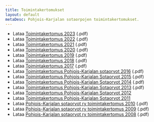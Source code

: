 ```yaml
---
title: Toimintakertomukset
layout: default
metaDesc: Pohjois-Karjalan sotaorpojen toimintakertomukset.
---
```


<ul>
<li>Lataa <a href="../files/toimintakertomukset/toimintakertomus-2023.pdf">Toimintakertomus 2023</a> (.pdf)</li>

<li>Lataa <a href="../files/toimintakertomukset/toimintakertomus-2022.pdf">Toimintakertomus 2022</a> (.pdf)</li>

<li>Lataa <a href="../files/toimintakertomukset/toimintakertomus-2021.pdf">Toimintakertomus 2021</a> (.pdf)</li>

<li>Lataa <a href="../files/toimintakertomukset/Toimintakertomus-2020.pdf">Toimintakertomus 2020</a> (.pdf)</li>

<li>Lataa <a href="../files/toimintakertomukset/Toimintakertomus-2019.pdf">Toimintakertomus 2019</a> (.pdf)</li>

<li>Lataa <a href="../files/toimintakertomukset/Toimintakertomus-2018.pdf">Toimintakertomus 2018</a> (.pdf)</li>

<li>Lataa <a href="../files/toimintakertomukset/Toimintakertomus-v.-2017.pdf">Toimintakertomus 2017</a> (.pdf)</li>

<li>Lataa <a href="../files/toimintakertomukset/Toimintakertomus-v.-2016.pdf">Toimintakertomus Pohjois-Karjalan sotaorvot 2016</a> (.pdf)</li>

<li>Lataa <a href="../files/toimintakertomukset/Toimintakertomus-v.2015-Pohjois-Karjalan-Sotaorvot.pdf">Toimintakertomus Pohjois-Karjalan Sotaorvot 2015</a> (.pdf)</li>

<li>Lataa <a href="../files/toimintakertomukset/Toimintakertomus-v.2014-Pohjois-Karjalan-Sotaorvot.pdf">Toimintakertomus Pohjois-Karjalan Sotaorvot 2014</a> (.pdf)</li>

<li>Lataa <a href="../files/toimintakertomukset/Toimintakertomus-v.2013-Pohjois-Karjalan-Sotaorvot-1-1.pdf">Toimintakertomus Pohjois-Karjalan Sotaorvot 2013</a> (.pdf)</li>

<li>Lataa <a href="../files/toimintakertomukset/Toimintakertomus-v.2012-Pohjois-Karjalan-Sotaorvot-1.docx">Toimintakertomus Pohjois-Karjalan Sotaorvot 2012</a></li>

<li>Lataa <a href="../files/toimintakertomukset/Toimintakertomus-v.2011-Pohjois-Karjalan-Sotaorvot.pdf">Toimintakertomus Pohjois-Karjalan Sotaorvot 2011</a></li>

<li>Lataa <a href="../files/toimintakertomukset/Toimintakertomus-2010-Pohjois-Karjalan-Sotaorvot.pdf">Pohjois-Karjalan sotaorvot ry toimintakertomus 2010</a> (.pdf)</li>

<li>Lataa <a href="../files/toimintakertomukset/Toimintakertomus-2009.pdf">Pohjois-Karjalan sotaorvot ry toimintakertomus 2009</a> (.pdf)</li>

<li>Lataa <a href="../files/toimintakertomukset/pohjois-karjalan-sotaorvot-ry-toimintakertomus-2008.pdf">Pohjois-Karjalan sotaorvot ry toimintakertomus 2008</a> (.pdf)</li>
</ul>
